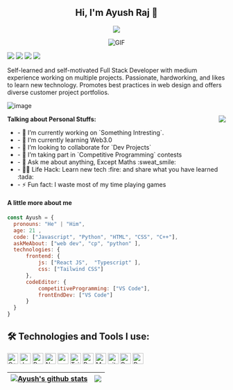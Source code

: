 <h2 align="center">Hi, I'm Ayush Raj 👋</h2>
<p align="center">
  <a align="center" href="https://github.com/DenverCoder1/readme-typing-svg"><img src="https://readme-typing-svg.herokuapp.com?&font=IBM+Plex+Sans&color=F72EE2&size=25&lines=Welcome+to+my+GitHub+Profile!;I'm+a+Full+stack+developer" /></a>
</p>

<p align="center">
<img align="middle" alt="GIF" src="https://i.pinimg.com/originals/65/a5/ec/65a5ec60b90f6b8faede3390ad5ee065.gif" />
</p>
<div>
<a href="mailto: ayush.raj.mat21@iitbhu.ac.in">
<img src="https://img.shields.io/badge/-AyushRaj%40iitbhu.ac.in-7B83EB?&style=for-the-badge&logo=Microsoft-outlook&logoColor=white" ></a>  
<a  href="https://www.instagram.com/jackedCoder/">   <img src="https://img.shields.io/badge/@jackedcoder_-%23E4405F.svg?&style=for-the-badge&logo=instagram&logoColor=white"></a> 
<a href="https://https://www.linkedin.com/in/ayush-raj-09068b228/"><img src="https://img.shields.io/badge/AyushRaj-%230077B5.svg?&style=for-the-badge&logo=linkedin&logoColor=white" ></a> 
<a  href="https://ayushraj1111.github.io/JackedCoder/"><img src="https://img.shields.io/badge/https://ayushraj1111.github.io/JackedCoder/-%2312100E.svg?&style=for-the-badge&logo=safari&logoColor=white"></a>
</div>
<p>
Self-learned and self-motivated Full Stack Developer with medium experience working on multiple projects. Passionate, hardworking, and likes to learn new technology. Promotes best practices in web design and offers diverse customer project portfolios.
</p>
<p align="center">
 
![image](https://user-images.githubusercontent.com/61057666/169029838-74df663d-2e62-4d77-bdff-b43f7d63f00f.png)

</p>

<img align="right" src="https://media.giphy.com/media/M9gbBd9nbDrOTu1Mqx/giphy.gif">
<!-- <br>
  <a align='center' href="https://visitcount.itsvg.in">
  <img src="https://visitcount.itsvg.in/api?id=ridhamrj&label=Profile%20Views&color=0&icon=0&pretty=true" />
</a> -->
  
**Talking about Personal Stuffs:**
<ul>
  <li>- 🔭 I’m currently working on `Something Intresting`.</li>
  <li>- 🌱 I’m currently learning Web3.0</li>
  <li>- 👯 I’m looking to collaborate for `Dev Projects`</li>
  <li>- 🤔 I’m taking part in `Competitive Programming` contests</li>
  <li>- 💬 Ask me about anything, Except Maths :sweat_smile:</li>
  <li>- 👨‍💻 Life Hack: Learn new tech :fire: and share what you have learned :tada:</li>
  <li>- ⚡ Fun fact: I waste most of my time playing games</li>
</ul>


#### A little more about me
```javascript
const Ayush = {
  pronouns: "He" | "Him",
  age: 21 ,
  code: ["Javascript", "Python", "HTML", "CSS", "C++"],
  askMeAbout: ["web dev", "cp", "python" ],
  technologies: {
      frontend: {
          js: ["React JS",  "Typescript" ],
          css: ["Tailwind CSS"]
      },
      codeEditor: {
          competitiveProgramming: ["VS Code"],
          frontEndDev: ["VS Code"]
      }
  }
}
```

## 🛠️ Technologies and Tools I use:

<p>
<img alt="C++" src="https://img.shields.io/badge/C%2B%2B-00599C?style=for-the-badge&logo=c%2B%2B&logoColor=white" height="25px"/>
<img alt="Javascript" src="https://img.shields.io/badge/JavaScript-323330?style=for-the-badge&logo=javascript&logoColor=F7DF1E"  height="25px"/>
<img alt="React" src="https://img.shields.io/badge/React-20232A?style=for-the-badge&logo=react&logoColor=61DAFB" height="25px"/>
<img alt="NextJs" src="https://img.shields.io/badge/Next-black?style=for-the-badge&logo=next.js&logoColor=white" height="25px"/>
<img alt="npm" src="https://img.shields.io/badge/NPM-%23000000.svg?style=for-the-badge&logo=npm&logoColor=white" height="25px"/>
<img alt="Tailwidcss" src="https://img.shields.io/badge/Tailwind_CSS-38B2AC?style=for-the-badge&logo=tailwind-css&logoColor=white" height="25px"/>
<!-- <img alt="Material UI" src="https://img.shields.io/badge/Material--UI-0081CB?style=for-the-badge&logo=material-ui&logoColor=white" height="25px"/> -->
<img alt="Python" src="https://img.shields.io/badge/Python-14354C?style=for-the-badge&logo=python&logoColor=white" height="25px"/>
<img alt="Markdown" src="https://img.shields.io/badge/Markdown-000000?style=for-the-badge&logo=markdown&logoColor=white"  height="25px"/>
<!-- <img alt="html5" src="https://img.shields.io/badge/HTML5-E34F26?style=for-the-badge&logo=html5&logoColor=white" height="25px"/>
<img alt="Css3" src="https://img.shields.io/badge/CSS3-1572B6?style=for-the-badge&logo=css3&logoColor=white" height="25px"/>
<img alt="Jquery" src="https://img.shields.io/badge/jquery-%230769AD.svg?style=for-the-badge&logo=jquery&logoColor=white" height="25px"/> -->
<img alt="git" src="https://img.shields.io/badge/-Git-F05032?style=flat-square&logo=git&logoColor=white" height="25px"/>
<img alt="Brave browser" src="https://img.shields.io/badge/-Brave_Browser-FB542B?style=flat-square&logo=brave&logoColor=white" height="25px"/>
<img alt="Prettier" src="https://img.shields.io/badge/-Prettier-F7B93E?style=flat-square&logo=prettier&logoColor=white" height="25px"/>
 
<!--  
### 🚀 My contributions! Whose <img src= "https://c.tenor.com/BczFoyx41WoAAAAj/swallowed-the-mighty-ones.gif" width= "30" height= "30"> snake is this!? 😭
![Contribution grid snake animation](https://raw.githubusercontent.com/platane/snk/output/github-contribution-grid-snake-dark.svg) -->


  | <a href="https://github.com/AyushRaj1111/github-readme-stats"><img align="center" src="https://github-readme-stats.vercel.app/api?username=AyushRaj1111&show_icons=true&include_all_commits=true&theme=buefy&hide_border=true" alt="Ayush's github stats" /></a> | <a href="https://github.com/AyushRaj1111/github-readme-stats"><img align="center" src="https://github-readme-stats.vercel.app/api/top-langs/?username=AyushRaj1111&layout=compact&theme=buefy&hide_border=true" /></a> |
| ------------- | ------------- |

